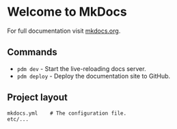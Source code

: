 # Welcome to MkDocs

For full documentation visit [mkdocs.org](https://www.mkdocs.org).

## Commands

- `pdm dev` - Start the live-reloading docs server.
- `pdm deploy` - Deploy the documentation site to GitHub.

## Project layout

    mkdocs.yml    # The configuration file.
    etc/...
